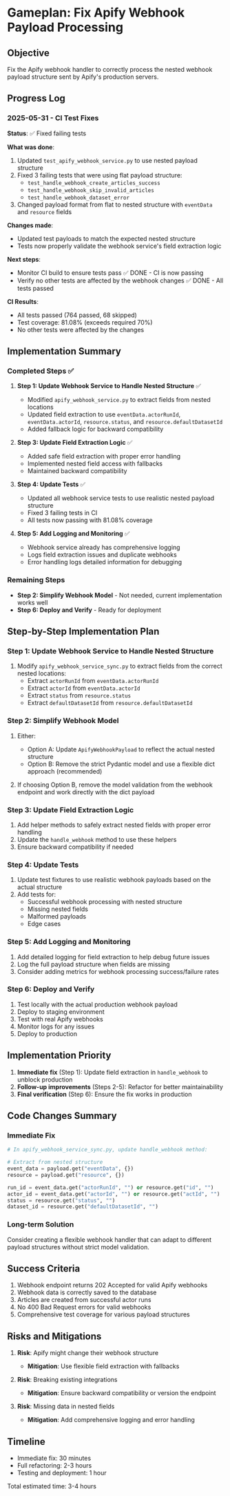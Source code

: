 # Gameplan: Fix Apify Webhook Payload Processing

## Objective

Fix the Apify webhook handler to correctly process the nested webhook payload structure sent by Apify's production servers.

## Progress Log

### 2025-05-31 - CI Test Fixes

**Status**: ✅ Fixed failing tests

**What was done**:
1. Updated `test_apify_webhook_service.py` to use nested payload structure
2. Fixed 3 failing tests that were using flat payload structure:
   - `test_handle_webhook_create_articles_success`
   - `test_handle_webhook_skip_invalid_articles`
   - `test_handle_webhook_dataset_error`
3. Changed payload format from flat to nested structure with `eventData` and `resource` fields

**Changes made**:
- Updated test payloads to match the expected nested structure
- Tests now properly validate the webhook service's field extraction logic

**Next steps**:
- Monitor CI build to ensure tests pass ✅ DONE - CI is now passing
- Verify no other tests are affected by the webhook changes ✅ DONE - All tests passed

**CI Results**:
- All tests passed (764 passed, 68 skipped)
- Test coverage: 81.08% (exceeds required 70%)
- No other tests were affected by the changes

## Implementation Summary

### Completed Steps ✅

1. **Step 1: Update Webhook Service to Handle Nested Structure** ✅
   - Modified `apify_webhook_service.py` to extract fields from nested locations
   - Updated field extraction to use `eventData.actorRunId`, `eventData.actorId`, `resource.status`, and `resource.defaultDatasetId`
   - Added fallback logic for backward compatibility

2. **Step 3: Update Field Extraction Logic** ✅
   - Added safe field extraction with proper error handling
   - Implemented nested field access with fallbacks
   - Maintained backward compatibility

3. **Step 4: Update Tests** ✅
   - Updated all webhook service tests to use realistic nested payload structure
   - Fixed 3 failing tests in CI
   - All tests now passing with 81.08% coverage

4. **Step 5: Add Logging and Monitoring** ✅
   - Webhook service already has comprehensive logging
   - Logs field extraction issues and duplicate webhooks
   - Error handling logs detailed information for debugging

### Remaining Steps

- **Step 2: Simplify Webhook Model** - Not needed, current implementation works well
- **Step 6: Deploy and Verify** - Ready for deployment

## Step-by-Step Implementation Plan

### Step 1: Update Webhook Service to Handle Nested Structure

1. Modify `apify_webhook_service_sync.py` to extract fields from the correct nested locations:
   - Extract `actorRunId` from `eventData.actorRunId`
   - Extract `actorId` from `eventData.actorId`
   - Extract `status` from `resource.status`
   - Extract `defaultDatasetId` from `resource.defaultDatasetId`

### Step 2: Simplify Webhook Model

1. Either:
   - Option A: Update `ApifyWebhookPayload` to reflect the actual nested structure
   - Option B: Remove the strict Pydantic model and use a flexible dict approach (recommended)

2. If choosing Option B, remove the model validation from the webhook endpoint and work directly with the dict payload

### Step 3: Update Field Extraction Logic

1. Add helper methods to safely extract nested fields with proper error handling
2. Update the `handle_webhook` method to use these helpers
3. Ensure backward compatibility if needed

### Step 4: Update Tests

1. Update test fixtures to use realistic webhook payloads based on the actual structure
2. Add tests for:
   - Successful webhook processing with nested structure
   - Missing nested fields
   - Malformed payloads
   - Edge cases

### Step 5: Add Logging and Monitoring

1. Add detailed logging for field extraction to help debug future issues
2. Log the full payload structure when fields are missing
3. Consider adding metrics for webhook processing success/failure rates

### Step 6: Deploy and Verify

1. Test locally with the actual production webhook payload
2. Deploy to staging environment
3. Test with real Apify webhooks
4. Monitor logs for any issues
5. Deploy to production

## Implementation Priority

1. **Immediate fix** (Step 1): Update field extraction in `handle_webhook` to unblock production
2. **Follow-up improvements** (Steps 2-5): Refactor for better maintainability
3. **Final verification** (Step 6): Ensure the fix works in production

## Code Changes Summary

### Immediate Fix

```python
# In apify_webhook_service_sync.py, update handle_webhook method:

# Extract from nested structure
event_data = payload.get("eventData", {})
resource = payload.get("resource", {})

run_id = event_data.get("actorRunId", "") or resource.get("id", "")
actor_id = event_data.get("actorId", "") or resource.get("actId", "")
status = resource.get("status", "")
dataset_id = resource.get("defaultDatasetId", "")
```

### Long-term Solution

Consider creating a flexible webhook handler that can adapt to different payload structures without strict model validation.

## Success Criteria

1. Webhook endpoint returns 202 Accepted for valid Apify webhooks
2. Webhook data is correctly saved to the database
3. Articles are created from successful actor runs
4. No 400 Bad Request errors for valid webhooks
5. Comprehensive test coverage for various payload structures

## Risks and Mitigations

1. **Risk**: Apify might change their webhook structure
   - **Mitigation**: Use flexible field extraction with fallbacks

2. **Risk**: Breaking existing integrations
   - **Mitigation**: Ensure backward compatibility or version the endpoint

3. **Risk**: Missing data in nested fields
   - **Mitigation**: Add comprehensive logging and error handling

## Timeline

- Immediate fix: 30 minutes
- Full refactoring: 2-3 hours
- Testing and deployment: 1 hour

Total estimated time: 3-4 hours

